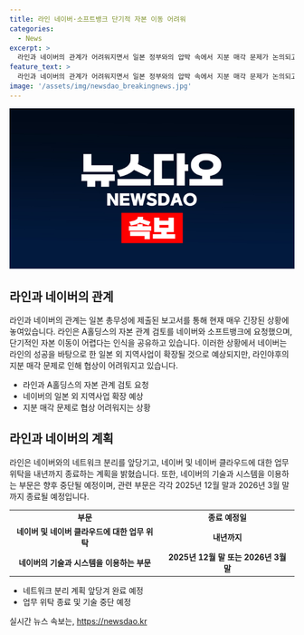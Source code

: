 ```yaml
---
title: 라인 네이버·소프트뱅크 단기적 자본 이동 어려워
categories:
  - News
excerpt: >
  라인과 네이버의 관계가 어려워지면서 일본 정부와의 압박 속에서 지분 매각 문제가 논의되고 있습니다. 네이버가 라인에 대한 성공을 견인해왔지만 지금은 일본의 경영권 문제와의 압박으로 어려움을 겪고 있습니다. 이에 따라 라인은 네이버와의 네트워크 분리 및 업무 위탁 종료를 앞당기기로 결정했으며, 해외 자회사에 대해서도 중단할 계획을 세우고 있습니다.
feature_text: >
  라인과 네이버의 관계가 어려워지면서 일본 정부와의 압박 속에서 지분 매각 문제가 논의되고 있습니다. 네이버가 라인에 대한 성공을 견인해왔지만 지금은 일본의 경영권 문제와의 압박으로 어려움을 겪고 있습니다. 이에 따라 라인은 네이버와의 네트워크 분리 및 업무 위탁 종료를 앞당기기로 결정했으며, 해외 자회사에 대해서도 중단할 계획을 세우고 있습니다.
image: '/assets/img/newsdao_breakingnews.jpg'
---
```


<p><img src="/assets/img/newsdao_breakingnews.jpg" alt="flaretime 속보" /></p>

<h2 data-ke-size="size26">라인과 네이버의 관계</h2>

<p data-ke-size="size16">라인과 네이버의 관계는 일본 총무성에 제출된 보고서를 통해 현재 매우 긴장된 상황에 놓여있습니다. 라인은 A홀딩스의 자본 관계 검토를 네이버와 소프트뱅크에 요청했으며, 단기적인 자본 이동이 어렵다는 인식을 공유하고 있습니다. 이러한 상황에서 네이버는 라인의 성공을 바탕으로 한 일본 외 지역사업이 확장될 것으로 예상되지만, 라인야후의 지분 매각 문제로 인해 협상이 어려워지고 있습니다.</p>

<ul>
<li>라인과 A홀딩스의 자본 관계 검토 요청</li>
<li>네이버의 일본 외 지역사업 확장 예상</li>
<li>지분 매각 문제로 협상 어려워지는 상황</li>
</ul>

<h2 data-ke-size="size26">라인과 네이버의 계획</h2>

<p data-ke-size="size16">라인은 네이버와의 네트워크 분리를 앞당기고, 네이버 및 네이버 클라우드에 대한 업무 위탁을 내년까지 종료하는 계획을 밝혔습니다. 또한, 네이버의 기술과 시스템을 이용하는 부문은 향후 중단될 예정이며, 관련 부문은 각각 2025년 12월 말과 2026년 3월 말까지 종료될 예정입니다.</p>

<table>
<tbody>
<tr>
<td style="text-align: center; height: 17px;"><b>부문</b></td>
<td style="text-align: center; height: 17px;"><b>종료 예정일</b></td>
</tr>
<tr>
<td style="text-align: center; height: 17px;"><b>네이버 및 네이버 클라우드에 대한 업무 위탁</b></td>
<td style="text-align: center; height: 17px;"><b>내년까지</b></td>
</tr>
<tr>
<td style="text-align: center; height: 17px;"><b>네이버의 기술과 시스템을 이용하는 부문</b></td>
<td style="text-align: center; height: 17px;"><b>2025년 12월 말 또는 2026년 3월 말</b></td>
</tr>
</tbody>
</table>

<ul>
<li>네트워크 분리 계획 앞당겨 완료 예정</li>
<li>업무 위탁 종료 및 기술 중단 예정</li>
</ul>
실시간 뉴스 속보는, <a href="https://newsdao.kr" rel="dofollow">https://newsdao.kr</a>


